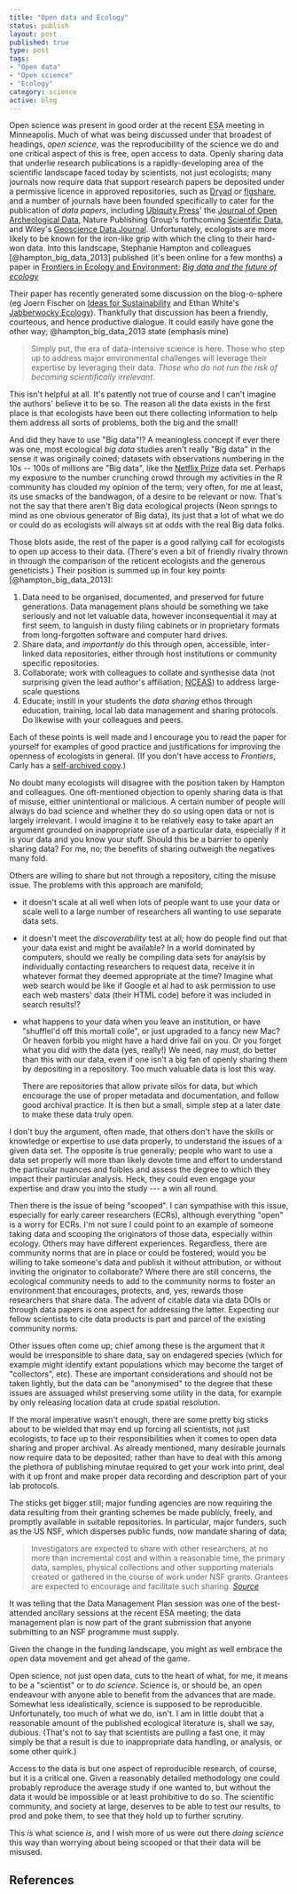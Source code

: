 ```yaml
--- 
title: "Open data and Ecology"
status: publish
layout: post
published: true
type: post
tags: 
- "Open data"
- "Open science"
- "Ecology"
category: science
active: blog
---
```

Open science was present in good order at the recent <acronym title="Ecological Society of America">ESA</acronym> meeting in Minneapolis. Much of what was being discussed under that broadest of headings, *open science*, was the reproducibility of the science we do and one critical aspect of this is free, open access to data. Openly sharing data that underlie research publications is a rapidly-developing area of the scientific landscape faced today by scientists, not just ecologists; many journals now require data that support research papers be deposited under a permissive licence in approved repositories, such as [Dryad](http://datadryad.org/) or [figshare](http://figshare.com/), and a number of journals have been founded specifically to cater for the publication of *data papers*, including [Ubiquity Press](http://www.ubiquitypress.com/)' the [Journal of Open Archeological Data](http://openarchaeologydata.metajnl.com/), Nature Publishing Group's forthcoming [Scientific Data](http://www.nature.com/scientificdata/), and Wiley's [Geoscience Data Journal](http://onlinelibrary.wiley.com/journal/10.1002/(ISSN)2049-6060). Unfortunately, ecologists are more likely to be known for the iron-like grip with which the cling to their hard-won data. Into this landscape, Stephanie Hampton and colleagues [@hampton_big_data_2013] published (it's been online for a few months) a paper in [Frontiers in Ecology and Environment](http://www.frontiersinecology.org/); *[Big data and the future of ecology](http://doi.org/10.1890/120103)*

Their paper has recently generated some discussion on the blog-o-sphere (eg Joern Fischer on [Ideas for Sustainability](http://wp.me/p1B7cl-AL) and Ethan White's [Jabberwocky Ecology](http://wp.me/plPyw-kK)). Thankfully that discussion has been a friendly, courteous, and hence productive dialogue. It could easily have gone the other way; @hampton_big_data_2013 state (emphasis mine)

> Simply put, the era of data-intensive science is here. Those who step up to address major environmental challenges will leverage their expertise by leveraging their data. *Those who do not run the risk of becoming scientifically irrelevant*.

This isn't helpful at all. It's patently not true of course and I can't imagine the authors' believe it to be so.  The reason all the data exists in the first place is that ecologists have been out there collecting information to help them address all sorts of problems, both the big and the small!

And did they have to use "Big data"!? A meaningless concept if ever there was one, most ecological *big data* studies aren't really "Big data" in the sense it was originally coined; datasets with observations numbering in the 10s -- 100s of millions are "Big data", like the [Netflix Prize](http://en.wikipedia.org/wiki/Netflix_Prize) data set. Perhaps my exposure to the number crunching crowd through my activities in the R community has clouded my opinion of the term; very often, for me at least, its use smacks of the bandwagon, of a desire to be relevant or now. That's not the say that there aren't Big data ecological projects (Neon springs to mind as one obvious generator of Big data), its just that a lot of what we do or could do as ecologists will always sit at odds with the real Big data folks.

Those blots aside, the rest of the paper is a good rallying call for ecologists to open up access to their data. (There's even a bit of friendly rivalry thrown in through the comparison of the reticent ecologists and the generous geneticists.) Their position is summed up in four key points [@hampton_big_data_2013]:

 1. Data need to be organised, documented, and preserved for future generations. Data management plans should be something we take seriously and not let valuable data, however inconsequential it may at first seem, to languish in dusty filing cabinets or in proprietary formats from long-forgotten software and computer hard drives.
 2. Share data, and *importantly* do this through open, accessible, inter-linked data repositories, either through host institutions or community specific repositories.
 3. Collaborate; work with colleagues to collate and synthesise data (not surprising given the lead author's affiliation; [NCEAS](http://www.nceas.ucsb.edu/)) to address large-scale questions
 4. Educate; instill in your students the *data sharing* ethos through education, training, local lab data management and sharing protocols. Do likewise with your colleagues and peers.

Each of these points is well made and I encourage you to read the paper for yourself for examples of good practice and justifications for improving the openness of ecologists in general. (If you don't have access to *Frontiers*, Carly has a [self-archived copy](http://escholarship.org/uc/item/94f35801).)

No doubt many ecologists will disagree with the position taken by Hampton and colleagues. One oft-mentioned objection to openly sharing data is that of misuse, either unintentional or malicious. A certain number of people will always do bad science and whether they do so using open data or not is largely irrelevant. I would imagine it to be relatively easy to take apart an argument grounded on inappropriate use of a particular data, especially if it is your data and you know your stuff. Should this be a barrier to openly sharing data? For me, no; the benefits of sharing outweigh the negatives many fold.

Others are willing to share but not through a repository, citing the misuse issue. The problems with this approach are manifold;

 * it doesn't scale at all well when lots of people want to use your data or scale well to a large number of researchers all wanting to use separate data sets.
 * it doesn't meet the *discoverability* test at all; how do people find out that your data exist and might be available? In a world dominated by computers, should we really be compiling data sets for anaylsis by individually contacting researchers to request data, receive it in whatever format they deemed appropriate at the time? Imagine what web search would be like if Google et al had to ask permission to use each web masters' data (their HTML code) before it was included in search results!?
 * what happens to your data when you leave an institution, or have "shufflel'd off this mortall coile", or just upgraded to a fancy new Mac? Or heaven forbib you might have a hard drive fail on you. Or you forget what you did with the data (yes, really!) We need, nay *must*, do better than this with our data, even if one isn't a big fan of openly sharing them by depositing in a repository. Too much valuable data is lost this way. 
 
    There are repositories that allow private silos for data, but which encourage the use of proper metadata and documentation, and follow good archival practice. It is then but a small, simple step at a later date to make these data truly open.

I don't buy the argument, often made, that others don't have the skills or knowledge or expertise to use data properly, to understand the issues of a given data set. The opposite is true generally; people who want to use a data set properly will more than likely devote time and effort to understand the particular nuances and foibles and assess the degree to which they impact their particular analysis. Heck, they could even engage your expertise and draw you into the study --- a win all round.

Then there is the issue of being "scooped". I can sympathise with this issue, especially for early career researchers (ECRs), although everything "open" is a worry for ECRs. I'm not sure I could point to an example of someone taking data and scooping the originators of those data, especially within ecology. Others may have different experiences. Regardless, there are community norms that are in place or could be fostered; would you be willing to take someone's data and publish it without attribution, or without inviting the originator to collaborate? Where there are still concerns, the ecological community needs to add to the community norms to foster an environment that encourages, protects, and, yes, rewards those researchers that share data. The advent of citable data via data DOIs or through data papers is one aspect for addressing the latter. Expecting our fellow scientists to cite data products is part and parcel of the existing community norms.

Other issues often come up; chief among these is the argument that it would be irresponsible to share data, say on endagered species (which for example might identify extant populations which may become the target of "collectors", etc). These are important considerations and should not be taken lightly, but the data can be "anonymised" to the degree that these issues are assuaged whilst preserving some utility in the data, for example by only releasing location data at crude spatial resolution.

If the moral imperative wasn't enough, there are some pretty big sticks about to be wielded that may end up forcing all scientists, not just ecologists, to face up to their responsibilities when it comes to open data sharing and proper archival. As already mentioned, many desirable journals now require data to be deposited; rather than have to deal with this among the plethora of publishing minutae required to get your work into print, deal with it up front and make proper data recording and description part of your lab protocols.

The sticks get bigger still; major funding agencies are now requiring the data resulting from their granting schemes be made publicly, freely, and promptly available in suitable repositories. In particular, major funders, such as the US NSF, which disperses public funds, now mandate sharing of data;

> Investigators are expected to share with other researchers, at no more than incremental cost and within a reasonable time, the primary data, samples, physical collections and other supporting materials created or gathered in the course of work under NSF grants. Grantees are expected to encourage and facilitate such sharing. [*Source*](http://www.nsf.gov/bfa/dias/policy/dmp.jsp)

It was telling that the Data Management Plan session was one of the best-attended ancillary sessions at the recent ESA meeting; the data management plan is now part of the grant submission that anyone submitting to an NSF programme must supply.

Given the change in the funding landscape, you might as well embrace the open data movement and get ahead of the game.

Open science, not just open data, cuts to the heart of what, for me, it means to be a "scientist" or to *do science*. Science is, or should be, an open endeavour with anyone able to benefit from the advances that are made. Somewhat less idealistically, science is supposed to be reproducible. Unfortunately, too much of what we do, isn't. I am in little doubt that a reasonable amount of the published ecological literature is, shall we say, dubious. (That's not to say that scientists are pulling a fast one, it may simply be that a result is due to inappropriate data handling, or analysis, or some other quirk.)

Access to the data is but one aspect of reproducible research, of course, but it is a critical one. Given a reasonably detailed methodology one could probably reproduce the average study if one wanted to, but without the data it would be impossible or at least prohibitive to do so. The scientific community, and society at large, deserves to be able to test our results, to prod and poke them, to see that they hold up to further scrutiny.

This *is* what science *is*, and I wish more of us were out there *doing science* this way than worrying about being scooped or that their data will be misused.

## References
